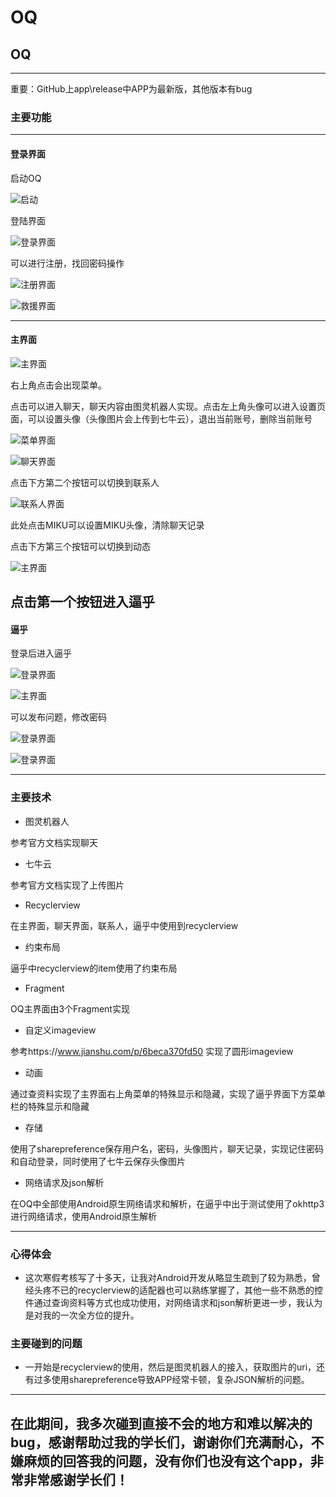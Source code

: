 # OQ
## OQ
---
重要：GitHub上app\release中APP为最新版，其他版本有bug
### 主要功能
---
#### 登录界面
 启动OQ
 
![启动](http://q59jhs5xi.bkt.clouddn.com/qidong.jpg)
 
登陆界面

![登录界面](http://q59jhs5xi.bkt.clouddn.com/main.jpg)
   
 可以进行注册，找回密码操作
   
 ![注册界面]( http://q59jhs5xi.bkt.clouddn.com/zhuce.jpg)
   
 ![救援界面](http://q59jhs5xi.bkt.clouddn.com/152434.jpg)
 
 ---
 #### 主界面
 ![主界面](http://q59jhs5xi.bkt.clouddn.com/152600.jpg)
   
   右上角点击会出现菜单。
   
     
   点击可以进入聊天，聊天内容由图灵机器人实现。点击左上角头像可以进入设置页面，可以设置头像（头像图片会上传到七牛云），退出当前账号，删除当前账号
     
![菜单界面](http://q59jhs5xi.bkt.clouddn.com/aaa.jpg)
  
  
![聊天界面](http://q59jhs5xi.bkt.clouddn.com/hello.jpg)
     
   点击下方第二个按钮可以切换到联系人
     
 ![联系人界面](http://q59jhs5xi.bkt.clouddn.com/friends.jpg)
 
 此处点击MIKU可以设置MIKU头像，清除聊天记录
 
 点击下方第三个按钮可以切换到动态
 
 ![主界面](http://q59jhs5xi.bkt.clouddn.com/qzone.jpg)
 
 点击第一个按钮进入逼乎
 ---
 #### 逼乎
 登录后进入逼乎
 
  ![登录界面](http://q59jhs5xi.bkt.clouddn.com/逼乎开始.jpg)
 
 ![主界面](http://q59jhs5xi.bkt.clouddn.com/bihujiemian.jpg)
 
 可以发布问题，修改密码
 
  ![登录界面](http://q59jhs5xi.bkt.clouddn.com/bbb.jpg)
  
   ![登录界面](http://q59jhs5xi.bkt.clouddn.com/bihuaaa.jpg)
   
---
### 主要技术
- 图灵机器人

参考官方文档实现聊天
- 七牛云
  
参考官方文档实现了上传图片
- Recyclerview
  
在主界面，聊天界面，联系人，逼乎中使用到recyclerview
- 约束布局

逼乎中recyclerview的item使用了约束布局
- Fragment

OQ主界面由3个Fragment实现

- 自定义imageview

参考https://www.jianshu.com/p/6beca370fd50 实现了圆形imageview
- 动画

通过查资料实现了主界面右上角菜单的特殊显示和隐藏，实现了逼乎界面下方菜单栏的特殊显示和隐藏
- 存储

使用了sharepreference保存用户名，密码，头像图片，聊天记录，实现记住密码和自动登录，同时使用了七牛云保存头像图片
- 网络请求及json解析

在OQ中全部使用Android原生网络请求和解析，在逼乎中出于测试使用了okhttp3进行网络请求，使用Android原生解析

---
### 心得体会
- 这次寒假考核写了十多天，让我对Android开发从略显生疏到了较为熟悉，曾经头疼不已的recyclerview的适配器也可以熟练掌握了，其他一些不熟悉的控件通过查询资料等方式也成功使用，对网络请求和json解析更进一步，我认为是对我的一次全方位的提升。


### 主要碰到的问题
- 一开始是recyclerview的使用，然后是图灵机器人的接入，获取图片的uri，还有过多使用sharepreference导致APP经常卡顿，复杂JSON解析的问题。

---
## 在此期间，我多次碰到直接不会的地方和难以解决的bug，感谢帮助过我的学长们，谢谢你们充满耐心，不嫌麻烦的回答我的问题，没有你们也没有这个app，非常非常感谢学长们！
